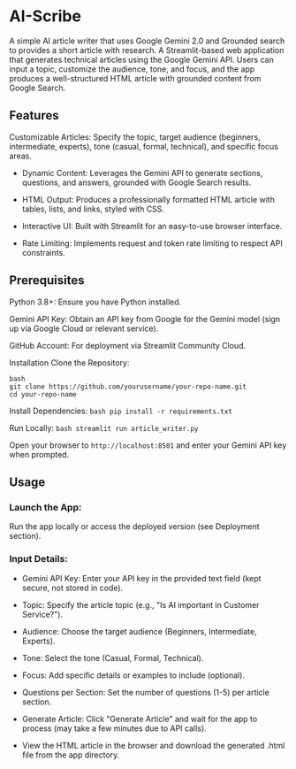 # AI-Scribe
A simple AI article writer that uses Google Gemini 2.0 and Grounded search to provides a short article with research.
A Streamlit-based web application that generates technical articles using the Google Gemini API. Users can input a topic, customize the audience, tone, and focus, and the app produces a well-structured HTML article with grounded content from Google Search.

## Features
Customizable Articles: Specify the topic, target audience (beginners, intermediate, experts), tone (casual, formal, technical), and specific focus areas.

* Dynamic Content: Leverages the Gemini API to generate sections, questions, and answers, grounded with Google Search results.

* HTML Output: Produces a professionally formatted HTML article with tables, lists, and links, styled with CSS.

* Interactive UI: Built with Streamlit for an easy-to-use browser interface.

* Rate Limiting: Implements request and token rate limiting to respect API constraints.

## Prerequisites
Python 3.8+: Ensure you have Python installed.

Gemini API Key: Obtain an API key from Google for the Gemini model (sign up via Google Cloud or relevant service).

GitHub Account: For deployment via Streamlit Community Cloud.

Installation
Clone the Repository:

    bash
    git clone https://github.com/yourusername/your-repo-name.git
    cd your-repo-name

Install Dependencies:
  ````bash pip install -r requirements.txt````

Run Locally:
  ````bash streamlit run article_writer.py````

Open your browser to ````http://localhost:8501```` and enter your Gemini API key when prompted.

## Usage
### **Launch the App:**
Run the app locally or access the deployed version (see Deployment section).

### **Input Details:**
* Gemini API Key: Enter your API key in the provided text field (kept secure, not stored in code).

* Topic: Specify the article topic (e.g., "Is AI important in Customer Service?").

* Audience: Choose the target audience (Beginners, Intermediate, Experts).

* Tone: Select the tone (Casual, Formal, Technical).

* Focus: Add specific details or examples to include (optional).

* Questions per Section: Set the number of questions (1-5) per article section.

* Generate Article: Click "Generate Article" and wait for the app to process (may take a few minutes due to API calls).

* View the HTML article in the browser and download the generated .html file from the app directory.


